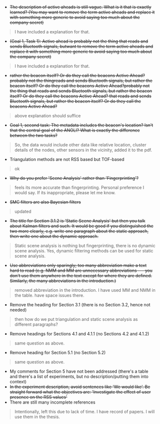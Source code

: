 - <strike>The description of active aheads is still vague. What is it that is exactly learned? (You may want to remove the term active aheads and replace it with something more generic to avoid saying too much about the company secret) </strike>
> I have included a explanation for that.
- <strike>(Goal 1, Task 1): Active ahead is probably not the thing that reads and sends Bluetooth signals, butwant to remove the term active aheads and replace it with something more generic to avoid saying too much about the company secret) </strike>
> I have included a explanation for that.
-  <strike>rather the beacon itself? Or do they call the beacons Active Ahead?probably not the thingreads and sends Bluetooth signals, but rather the beacon itself? Or do they call the beacons Active Ahead?probably not the thing that reads and sends Bluetooth signals, but rather the beacon itself? Or do they call the beacons Active Ahead? that reads and sends Bluetooth signals, but rather the beacon itself? Or do they call the beacons Active Ahead? </strike>
> above explanation should suffice
- <strike>Goal 1, second task: The metadata includes the beacon's location? Isn't that the central goal of the ANOLI? What is exactly the difference between the two tasks? </strike>
> So, the data would include other data like relative location, cluster details of the nodes, other sensors in the vicinity, added it to the pdf.
- Triangulation methods are not RSS based but TOF-based
> ok
- <strike>Why do you prefer 'Scene Analysis' rather than 'Fingerprinting'? </strike>
> feels its more accurate than fingerprinting. Personal preference I would say. If its inappropriate, please let me know.
- <strike>SMC filters are also Bayesian filters </strike>
> updated
- <strike>The title for Section 3.1.2 is 'Static Scene Analysis' but then you talk about Kalman filters and such. It would be good if you distinguished the two more clearly, e.g. write one paragraph about the static approach, then write one about the dynamic approach.</strike>
> Static scene analysis is nothing but fingerprinting, there is no dynamic scene analysis. Yes, dynamic filtering methods can be used for static scene analysis.
- <strike>Use abbreviations only sparingly; too many abbreviation make a text hard to read (e.g. NMM and MM are unnecessary abbreviations ---  you don't use them anywhere in the text except for where they are defined. Similarly, the many abbreviations in the introduction.) </strike>
> removed abbreviation in the introduction. I have used MM and NMM in the table. have space issues there.
- Remove the heading for Section 3.1 (there is no Section 3.2, hence not needed)
> then how do we put triangulation and static scene analysis as different paragraphs?
- Remove headings for Sections 4.1 and 4.1.1 (no Sections 4.2 and 4.1.2)
> same question as above.
- Remove heading for Section 5.1 (no Section 5.2)
> same question as above.
- My comments for Section 5 have not been addressed (there's a table and there's a list of experiments, but no description/putting them into context)
- <strike>In the experiment description, avoid sentences like 'We would like'. Be straight forward what the objectives are: 'Investigate the effect of user presence on the RSS values'</strike>
- There are still many incomplete references 
> Intentionally, left this due to lack of time. I have record of papers. I will use them in the thesis.